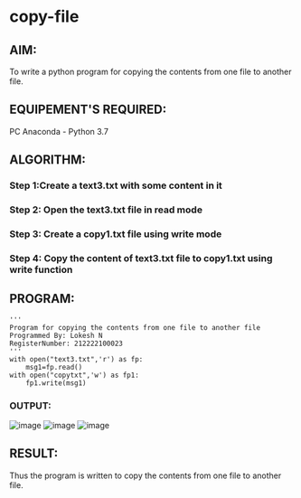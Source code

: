 # copy-file
## AIM:
To write a python program for copying the contents from one file to another file.
## EQUIPEMENT'S REQUIRED: 
PC
Anaconda - Python 3.7
## ALGORITHM: 
### Step 1:Create a text3.txt with some content in it

### Step 2: Open the text3.txt file in read mode
 
### Step 3: Create a copy1.txt file using write mode

### Step 4:  Copy the content of text3.txt file to copy1.txt using write function

## PROGRAM:
```
''' 
Program for copying the contents from one file to another file
Programmed By: Lokesh N
RegisterNumber: 212222100023
'''
with open("text3.txt",'r') as fp:
    msg1=fp.read()
with open("copytxt",'w') as fp1:
    fp1.write(msg1)
```
### OUTPUT:
![image](https://github.com/lokeshnarayanan/copy-file/assets/119393019/4bd563b0-e34e-40e5-ab91-988ee8c6bf9a)
![image](https://github.com/lokeshnarayanan/copy-file/assets/119393019/40c354cb-41c8-49b2-8db3-0c462d52aebd)
![image](https://github.com/lokeshnarayanan/copy-file/assets/119393019/db538f09-44f0-480f-b687-30baf503ce1f)



## RESULT:
Thus the program is written to copy the contents from one file to another file.
